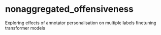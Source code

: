 # nonaggregated_offensiveness
Exploring effects of annotator personalisation on multiple labels finetuning transformer models
